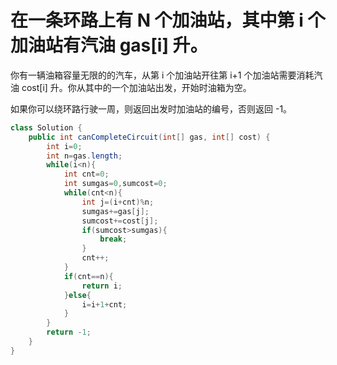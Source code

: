 # 在一条环路上有 N 个加油站，其中第 i 个加油站有汽油 gas[i] 升。

你有一辆油箱容量无限的的汽车，从第 i 个加油站开往第 i+1 个加油站需要消耗汽油 cost[i] 升。你从其中的一个加油站出发，开始时油箱为空。

如果你可以绕环路行驶一周，则返回出发时加油站的编号，否则返回 -1。

```java
class Solution {
    public int canCompleteCircuit(int[] gas, int[] cost) {
        int i=0;
        int n=gas.length;
        while(i<n){
            int cnt=0;
            int sumgas=0,sumcost=0;
            while(cnt<n){
                int j=(i+cnt)%n;
                sumgas+=gas[j];
                sumcost+=cost[j];
                if(sumcost>sumgas){
                    break;
                }
                cnt++;
            }
            if(cnt==n){
                return i;
            }else{
                i=i+1+cnt;
            }
        }
        return -1;
    }
}
```
